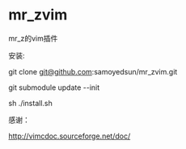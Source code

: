 # mr_zvim
mr_z的vim插件

安装:


git clone git@github.com:samoyedsun/mr_zvim.git


git submodule update --init



sh ./install.sh



感谢：


http://vimcdoc.sourceforge.net/doc/

